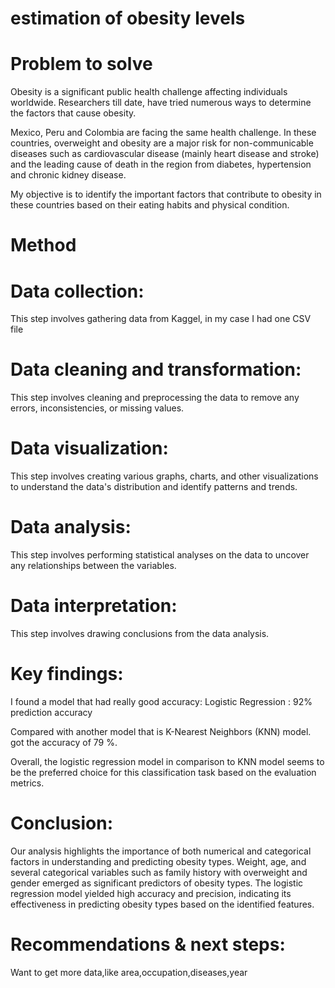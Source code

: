 # estimation of obesity levels 

# Problem to solve

Obesity is a significant public health challenge affecting individuals worldwide. Researchers till date, have tried numerous ways to determine the factors that cause obesity.​

Mexico, Peru and Colombia are facing the same health challenge. In these countries, overweight and obesity are a major risk for non-communicable diseases such as cardiovascular disease (mainly heart disease and stroke) and the leading cause of death in the region from diabetes, hypertension and chronic kidney disease.​

My objective is to identify the important factors that contribute to obesity in these countries based on their eating habits and physical condition.

# Method

# Data collection:
This step involves gathering data from Kaggel, in my case I had one CSV file

# Data cleaning and transformation:
This step involves cleaning and preprocessing the data to remove any errors, inconsistencies, or missing values.

# Data visualization:
This step involves creating various graphs, charts, and other visualizations to understand the data's distribution and identify patterns and trends.

# Data analysis: 
This step involves performing statistical analyses on the data to uncover any relationships between the variables.

# Data interpretation: 
This step involves drawing conclusions from the data analysis.

# Key findings:

I found a model that had really good accuracy:
Logistic Regression : 92% prediction accuracy 

Compared with another model that is K-Nearest Neighbors (KNN) model.
got the accuracy of 79 %.

Overall, the logistic regression model in comparison to KNN model seems to be the preferred choice for this classification task based on the evaluation metrics.

# Conclusion:

Our analysis highlights the importance of both numerical and categorical factors in understanding and predicting obesity types. Weight, age, and several categorical variables such as family history with overweight and gender emerged as significant predictors of obesity types. The logistic regression model yielded high accuracy and precision, indicating its effectiveness in predicting obesity types based on the identified features.

# Recommendations & next steps:

Want to get more data,like area,occupation,diseases,year
